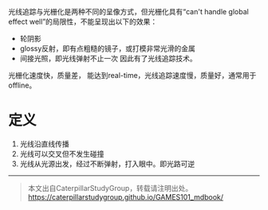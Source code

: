 光线追踪与光栅化是两种不同的呈像方式，但光栅化具有“can't handle global effect well”的局限性，不能呈现出以下的效果：
- 轮阴影
- glossy反射，即有点粗糙的镜子，或打模非常光滑的金属
- 间接光照，即光线弹射不止一次
因此有了光线追踪技术。

光栅化速度快，质量差， 能达到real-time，光线追踪速度慢，质量好，通常用于offline。

# 定义

1. 光线沿直线传播
2. 光线可以交叉但不发生碰撞
3. 光线从光源出发，经过不断弹射，打入眼中。即光路可逆


------------------------------

> 本文出自CaterpillarStudyGroup，转载请注明出处。  
> https://caterpillarstudygroup.github.io/GAMES101_mdbook/